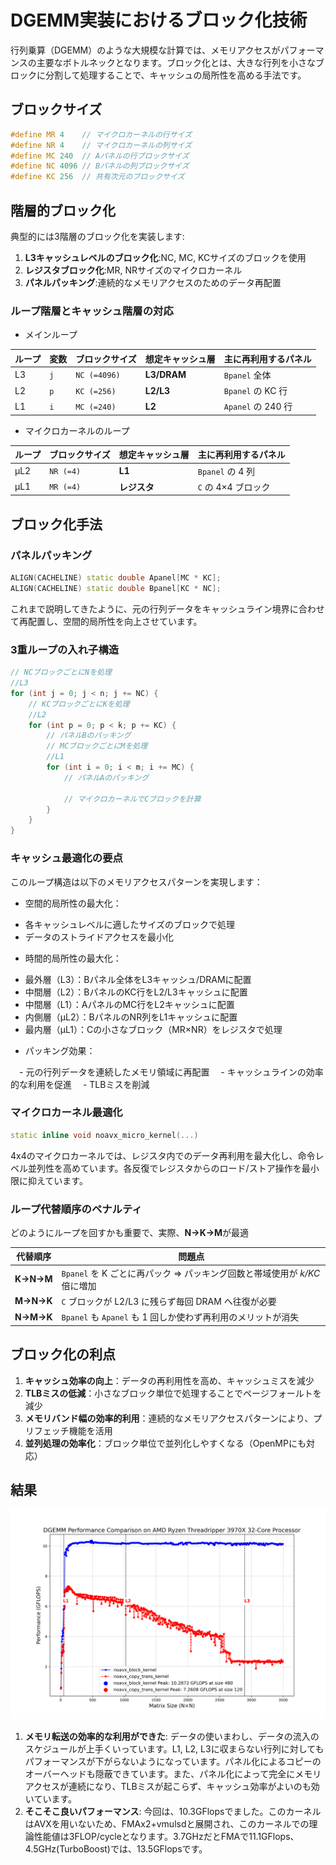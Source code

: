 # DGEMM実装におけるブロック化技術

行列乗算（DGEMM）のような大規模な計算では、メモリアクセスがパフォーマンスの主要なボトルネックとなります。ブロック化とは、大きな行列を小さなブロックに分割して処理することで、キャッシュの局所性を高める手法です。

## ブロックサイズ

```cpp
#define MR 4    // マイクロカーネルの行サイズ
#define NR 4    // マイクロカーネルの列サイズ
#define MC 240  // Aパネルの行ブロックサイズ
#define NC 4096 // Bパネルの列ブロックサイズ
#define KC 256  // 共有次元のブロックサイズ
```

## 階層的ブロック化

典型的には3階層のブロック化を実装します:

1. **L3キャッシュレベルのブロック化**:NC, MC, KCサイズのブロックを使用
2. **レジスタブロック化**:MR, NRサイズのマイクロカーネル
3. **パネルパッキング**:連続的なメモリアクセスのためのデータ再配置

### ループ階層とキャッシュ階層の対応

* メインループ
  
| ループ | 変数 | ブロックサイズ | 想定キャッシュ層 | 主に再利用するパネル |
|-------|------|--------------|----------------|-------------------|
| L3    | `j` | `NC (=4096)` | **L3/DRAM**    | `Bpanel` 全体     |
| L2    | `p` | `KC (=256)`  | **L2/L3**      | `Bpanel` の KC 行  |
| L1    | `i` | `MC (=240)`  | **L2**         | `Apanel` の 240 行 |

* マイクロカーネルのループ
  
| ループ |  ブロックサイズ | 想定キャッシュ層 | 主に再利用するパネル |
|--------|--------------|----------------|-------------------|
| μL2    | `NR (=4)`    | **L1**         | `Bpanel` の 4 列   |
| μL1    | `MR (=4)`    | **レジスタ**    | `C` の 4×4 ブロック |


## ブロック化手法

### パネルパッキング

```cpp
ALIGN(CACHELINE) static double Apanel[MC * KC];
ALIGN(CACHELINE) static double Bpanel[KC * NC];
```

これまで説明してきたように、元の行列データをキャッシュライン境界に合わせて再配置し、空間的局所性を向上させています。

### 3重ループの入れ子構造

```cpp
// NCブロックごとにNを処理
//L3
for (int j = 0; j < n; j += NC) {
    // KCブロックごとにKを処理
    //L2
    for (int p = 0; p < k; p += KC) {
        // パネルBのパッキング
        // MCブロックごとにMを処理
        //L1
        for (int i = 0; i < m; i += MC) {
            // パネルAのパッキング
            
            // マイクロカーネルでCブロックを計算
        }
    }
}
```

### キャッシュ最適化の要点
このループ構造は以下のメモリアクセスパターンを実現します：

* 空間的局所性の最大化：

 - 各キャッシュレベルに適したサイズのブロックで処理
 - データのストライドアクセスを最小化


* 時間的局所性の最大化：

 - 最外層（L3）：Bパネル全体をL3キャッシュ/DRAMに配置
 - 中間層（L2）：BパネルのKC行をL2/L3キャッシュに配置
 - 中間層（L1）：AパネルのMC行をL2キャッシュに配置
 - 内側層（μL2）：BパネルのNR列をL1キャッシュに配置
 - 最内層（μL1）：Cの小さなブロック（MR×NR）をレジスタで処理


* パッキング効果：

　- 元の行列データを連続したメモリ領域に再配置
　- キャッシュラインの効率的な利用を促進
　- TLBミスを削減

### マイクロカーネル最適化

```cpp
static inline void noavx_micro_kernel(...)
```

4x4のマイクロカーネルでは、レジスタ内でのデータ再利用を最大化し、命令レベル並列性を高めています。各反復でレジスタからのロード/ストア操作を最小限に抑えています。

### ループ代替順序のペナルティ

どのようにループを回すかも重要で、実際、**N→K→M**が最適 

| 代替順序 | 問題点 |
|---------|-------|
| **K→N→M** | `Bpanel` を K ごとに再パック ⇒ パッキング回数と帯域使用が *k/KC* 倍に増加 |
| **M→N→K** | `C` ブロックが L2/L3 に残らず毎回 DRAM へ往復が必要 |
| **N→M→K** | `Bpanel` も `Apanel` も 1 回しか使わず再利用のメリットが消失 |


## ブロック化の利点

1. **キャッシュ効率の向上**：データの再利用性を高め、キャッシュミスを減少
2. **TLBミスの低減**：小さなブロック単位で処理することでページフォールトを減少
3. **メモリバンド幅の効率的利用**：連続的なメモリアクセスパターンにより、プリフェッチ機能を活用
4. **並列処理の効率化**：ブロック単位で並列化しやすくなる（OpenMPにも対応）

## 結果
![DGEMM ベンチマークプロット](15/dgemm_benchmark_comparison_plot.png)

1. **メモリ転送の効率的な利用ができた**: データの使いまわし、データの流入のスケジュールが上手くいっています。L1, L2, L3に収まらない行列に対してもパフォーマンスが下がらないようになっています。パネル化によるコピーのオーバーヘッドも隠蔽できています。また、パネル化によって完全にメモリアクセスが連続になり、TLBミスが起こらず、キャッシュ効率がよいのも効いています。
2. **そこそこ良いパフォーマンス**: 今回は、10.3GFlopsでました。このカーネルはAVXを用いないため、FMAx2+vmulsdと展開され、このカーネルでの理論性能値は3FLOP/cycleとなります。3.7GHzだとFMAで11.1GFlops、4.5GHz(TurboBoost)では、13.5GFlopsです。
